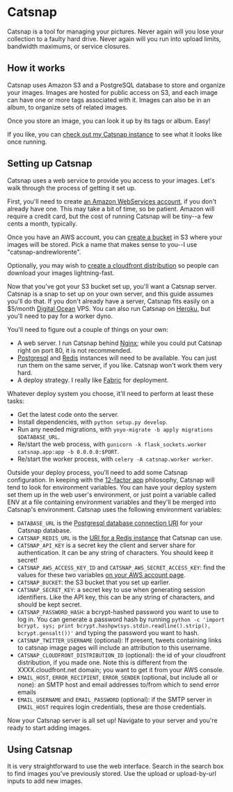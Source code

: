 # Catsnap

Catsnap is a tool for managing your pictures. Never again will you lose your collection to a faulty hard drive. Never again will you run into upload limits, bandwidth maximums, or service closures.

## How it works

Catsnap uses Amazon S3 and a PostgreSQL database to store and organize your images. Images are hosted for public access on S3, and each image can have one or more tags associated with it. Images can also be in an album, to organize sets of related images.

Once you store an image, you can look it up by its tags or album. Easy!

If you like, you can [check out my Catsnap instance](https://catsnap.andrewlorente.com>) to see what it looks like once running.

## Setting up Catsnap

Catsnap uses a web service to provide you access to your images. Let's walk through the process of getting it set up.

First, you'll need to create [an Amazon WebServices account](https://aws.amazon.com/), if you don't already have one. This may take a bit of time, so be patient. Amazon will require a credit card, but the cost of running Catsnap will be tiny--a few cents a month, typically.

Once you have an AWS account, you can [create a bucket](https://console.aws.amazon.com/s3/home) in S3 where your images will be stored. Pick a name that makes sense to you--I use "catsnap-andrewlorente".

Optionally, you may wish to [create a cloudfront distribution](https://console.aws.amazon.com/cloudfront/home) so people can download your images lightning-fast.

Now that you've got your S3 bucket set up, you'll want a Catsnap server. Catsnap is a snap to set up on your own server, and this guide assumes you'll do that. If you don't already have a server, Catsnap fits easily on a $5/month [Digital Ocean](https://www.digitalocean.com/) VPS. You can also run Catsnap on [Heroku](https://www.heroku.com/), but you'll need to pay for a worker dyno.

You'll need to figure out a couple of things on your own:

* A web server. I run Catsnap behind [Nginx](http://nginx.org/); while you could put Catsnap right on port 80, it is not recommended.
* [Postgresql](http://www.postgresql.org/) and [Redis](http://redis.io/) instances will need to be available. You can just run them on the same server, if you like. Catsnap won't work them very hard.
* A deploy strategy. I really like [Fabric](http://www.fabfile.org/) for deployment.

Whatever deploy system you choose, it'll need to perform at least these tasks:

* Get the latest code onto the server.
* Install dependencies, with `python setup.py develop`.
* Run any needed migrations, with `yoyo-migrate -b apply migrations $DATABASE_URL`.
* Re/start the web process, with `gunicorn -k flask_sockets.worker catsnap.app:app -b 0.0.0.0:$PORT`.
* Re/start the worker process, with `celery -A catsnap.worker worker`.

Outside your deploy process, you'll need to add some Catsnap configuration. In keeping with the [12-factor app](http://12factor.net/) philosophy, Catsnap will tend to look for environment variables. You can have your deploy system set them up in the web user's environment, or just point a variable called ENV at a file containing environment variables and they'll be merged into Catsnap's environment. Catsnap uses the following environment variables:

* `DATABASE_URL` is the [Postgresql database connection URI](http://www.postgresql.org/docs/9.2/static/libpq-connect.html#AEN38208) for your Catsnap database.
* `CATSNAP_REDIS_URL` is the [URI for a Redis instance](http://celery.readthedocs.org/en/latest/getting-started/brokers/redis.html) that Catsnap can use.
* `CATSNAP_API_KEY` is a secret key the client and server share for authentication. It can be any string of characters. You should keep it secret!
* `CATSNAP_AWS_ACCESS_KEY_ID` and `CATSNAP_AWS_SECRET_ACCESS_KEY`: find the values for these two variables [on your AWS account page](https://portal.aws.amazon.com/gp/aws/securityCredentials#access_credentials).
* `CATSNAP_BUCKET`: the S3 bucket that you set up earlier.
* `CATSNAP_SECRET_KEY`: a secret key to use when generating session identifiers. Like the API key, this can be any string of characters, and should be kept secret.
* `CATSNAP_PASSWORD_HASH`: a bcrypt-hashed password you want to use to log in. You can generate a password hash by running `python -c 'import bcrypt, sys; print bcrypt.hashpw(sys.stdin.readline().strip(), bcrypt.gensalt())'` and typing the password you want to hash.
* `CATSNAP_TWITTER_USERNAME` (optional): If present, tweets containing links to catsnap image pages will include an attribution to this username.
* `CATSNAP_CLOUDFRONT_DISTRIBUTION_ID` (optional): the id of your cloudfront distribution, if you made one. Note this is different from the XXXX.cloudfront.net domain; you want to get it from your AWS console.
* `EMAIL_HOST`, `ERROR_RECIPIENT`, `ERROR_SENDER` (optional, but include all or none): an SMTP host and email addresses to/from which to send error emails
* `EMAIL_USERNAME` and `EMAIL_PASSWORD` (optional): if the SMTP server in `EMAIL_HOST` requires login credentials, these are those credentials.

Now your Catsnap server is all set up! Navigate to your server and you're ready to start adding images.

## Using Catsnap

It is very straightforward to use the web interface. Search in the search box to find images you've previously stored. Use the upload or upload-by-url inputs to add new images.

